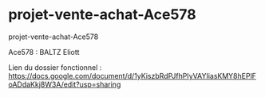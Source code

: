 # projet-vente-achat-Ace578
projet-vente-achat-Ace578 

Ace578 : BALTZ Eliott

Lien du dossier fonctionnel : https://docs.google.com/document/d/1yKiszbRdPJfhPIyVAYIiasKMY8hEPlFoADdaKkj8W3A/edit?usp=sharing
